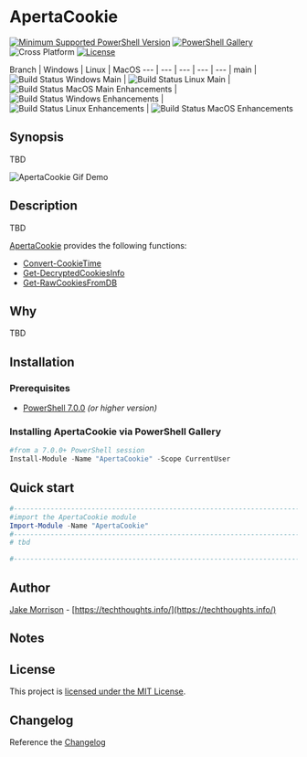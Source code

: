 # ApertaCookie

[![Minimum Supported PowerShell Version](https://img.shields.io/badge/PowerShell-7.0+-black.svg)](https://github.com/PowerShell/PowerShell) [![PowerShell Gallery][psgallery-img]][psgallery-site] ![Cross Platform](https://img.shields.io/badge/platform-windows%20%7C%20macos%20%7C%20linux-orange) [![License][license-badge]](LICENSE)

[psgallery-img]:   https://img.shields.io/powershellgallery/dt/ApertaCookie?label=Powershell%20Gallery&logo=powershell
[psgallery-site]:  https://www.powershellgallery.com/packages/ApertaCookie
[license-badge]:   https://img.shields.io/github/license/techthoughts2/ApertaCookie

Branch | Windows | Linux | MacOS
--- | --- | --- | --- | --- |
main | ![Build Status Windows Main](https://github.com/techthoughts2/ApertaCookie/workflows/ApertaCookie-Windows-pwsh/badge.svg?branch=main) | ![Build Status Linux Main](https://github.com/techthoughts2/ApertaCookie/workflows/ApertaCookie-Linux/badge.svg?branch=main) | ![Build Status MacOS Main](https://github.com/techthoughts2/ApertaCookie/workflows/ApertaCookie-MacOS/badge.svg?branch=main)
Enhancements | ![Build Status Windows Enhancements](https://github.com/techthoughts2/ApertaCookie/workflows/ApertaCookie-Windows-pwsh/badge.svg?branch=Enhancements) | ![Build Status Linux Enhancements](https://github.com/techthoughts2/ApertaCookie/workflows/ApertaCookie-Linux/badge.svg?branch=Enhancements) | ![Build Status MacOS Enhancements](https://github.com/techthoughts2/ApertaCookie/workflows/Catesta-MacOS/badge.svg?branch=Enhancements)

## Synopsis

TBD

![ApertaCookie Gif Demo](media/ApertaCookie.gif "ApertaCookie in action")

## Description

TBD

[ApertaCookie](docs/ApertaCookie.md) provides the following functions:

* [Convert-CookieTime](docs/Convert-CookieTime.md)
* [Get-DecryptedCookiesInfo](docs/Get-DecryptedCookiesInfo.md)
* [Get-RawCookiesFromDB](docs/Get-RawCookiesFromDB.md)

## Why

TBD

## Installation

### Prerequisites

* [PowerShell 7.0.0](https://github.com/PowerShell/PowerShell) *(or higher version)*

### Installing ApertaCookie via PowerShell Gallery

```powershell
#from a 7.0.0+ PowerShell session
Install-Module -Name "ApertaCookie" -Scope CurrentUser
```

## Quick start

```powershell
#------------------------------------------------------------------------------------------------
#import the ApertaCookie module
Import-Module -Name "ApertaCookie"
#------------------------------------------------------------------------------------------------
# tbd

#------------------------------------------------------------------------------------------------
```

## Author

[Jake Morrison](https://twitter.com/JakeMorrison) - [https://techthoughts.info/](https://techthoughts.info/)

## Notes

## License

This project is [licensed under the MIT License](LICENSE).

## Changelog

Reference the [Changelog](.github/CHANGELOG.md)
